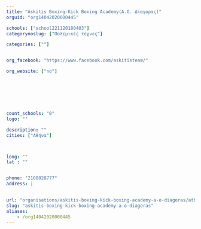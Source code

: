 ```yaml
---
title: "Askitis Boxing-Kick Boxing Academy(Α.Ο. Διαγορας)"
orguid: "org14042020000445"

schools: ["school221120180403"]
categorynoslug: ["Πολεμικές τέχνες"]

categories: [""]


org_facebook: "https://www.facebook.com/askitisteam/"

org_website: ["no"]







count_schools: "0"
logo: ""

description: ""
cities: ["Αθήνα"]



long: ""
lat : ""


phone: "2108028777"
address: |
    

url: "organisations/askitis-boxing-kick-boxing-academy-a-o-diagoras/athina/"
slug: "askitis-boxing-kick-boxing-academy-a-o-diagoras"
aliases:
    - /org14042020000445
---
```



